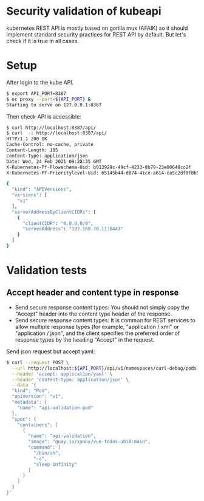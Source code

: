 # Security validation of kubeapi

kubernetes REST API is mostly based on gorilla mux (AFAIK) so it should implement standard security practices for REST API by default.
But let's check if it is true in all cases.


# Setup

After login to the kube API.

```bash
$ export API_PORT=8387
$ oc proxy --port=${API_PORT} &
Starting to serve on 127.0.0.1:8387
```


Then check API is accessible:

```bash
$ curl http://localhost:8387/api/
$ curl  -i http://localhost:8387/api/
HTTP/1.1 200 OK
Cache-Control: no-cache, private
Content-Length: 185
Content-Type: application/json
Date: Wed, 24 Feb 2021 09:28:35 GMT
X-Kubernetes-Pf-Flowschema-Uid: b913929c-49cf-4233-8b79-23e00648cc2f
X-Kubernetes-Pf-Prioritylevel-Uid: 65145b44-d874-41ce-a614-ca5c2df0f0b5

{
  "kind": "APIVersions",
  "versions": [
    "v1"
  ],
  "serverAddressByClientCIDRs": [
    {
      "clientCIDR": "0.0.0.0/0",
      "serverAddress": "192.168.70.11:6443"
    }
  ]
}
```

# Validation tests

## 


## Accept header and content type in response

* Send secure response content types: You should not simply copy the "Accept" header into the content type header of the response.
* Send secure response content types: It is common for REST services to allow multiple response types (for example, "application / xml" or "application / json", and the client specifies the preferred order of response types by the heading "Accept" in the request.

Send json request but accept yaml:

```bash
$ curl --request POST \
  --url http://localhost:${API_PORT}/api/v1/namespaces/curl-debug/pods \
  --header 'accept: application/yaml' \
  --header 'content-type: application/json' \
  --data '{
  "kind": "Pod",
  "apiVersion": "v1",
  "metadata": {
    "name": "api-validation-pod"
  },
  "spec": {
    "containers": [
      {
        "name": "api-validation",
        "image": "quay.io/xymox/vue-todos-ubi8:main",
        "command": [
          "/bin/sh",
          "-c",
          "sleep infinity"
        ]
      }
    ]
  }
}'

